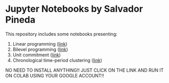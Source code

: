 # Jupyter Notebooks by Salvador Pineda

This repository includes some notebooks presenting:

1. Linear programming ([link](https://colab.research.google.com/github/salvapineda/notebooks/blob/main/LinearProgramming.ipynb))
2. Bilevel programming ([link](https://colab.research.google.com/github/salvapineda/notebooks/blob/main/BilevelProgramming.ipynb))
3. Unit commitment ([link](https://colab.research.google.com/github/salvapineda/notebooks/blob/main/UnitCommitment.ipynb))
4. Chronological time-period clustering ([link](https://colab.research.google.com/github/salvapineda/notebooks/blob/main/ChronologicalClustering.ipynb))

NO NEED TO INSTALL ANYTHING!! JUST CLICK ON THE LINK AND RUN IT ON COLAB USING YOUR GOOGLE ACCOUNT!!
